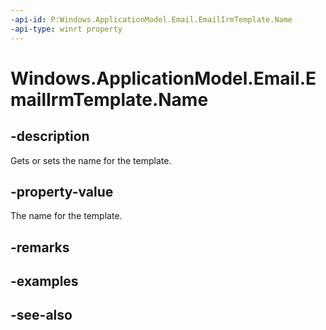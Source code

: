 ----api-id: P:Windows.ApplicationModel.Email.EmailIrmTemplate.Name
-api-type: winrt property
---<!-- Property syntaxpublic string Name { get;  set; }--># Windows.ApplicationModel.Email.EmailIrmTemplate.Name## -descriptionGets or sets the name for the template.## -property-valueThe name for the template.## -remarks## -examples## -see-also